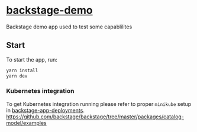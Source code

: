 # [backstage-demo](https://backstage.io)

Backstage demo app used to test some capablilites

## Start

To start the app, run:

```sh
yarn install
yarn dev
```

### Kubernetes integration

To get Kubernetes integration running please refer to proper `minikube` setup in [backstage-app-deployments](https://github.com/floriandorau/backstage-app-deployments).
https://github.com/backstage/backstage/tree/master/packages/catalog-model/examples

